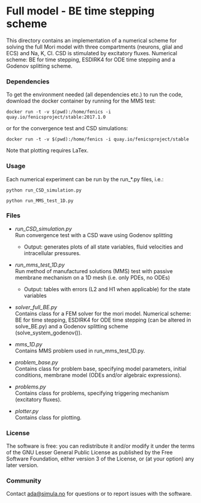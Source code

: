 # Full model - BE time stepping scheme #

This directory contains an implementation of a numerical scheme for solving the
full Mori model with three compartments (neurons, glial and ECS) and
Na, K, Cl. CSD is stimulated by excitatory fluxes. Numerical scheme: BE for
time stepping, ESDIRK4 for ODE time stepping and a Godenov splitting scheme.

### Dependencies ###

To get the environment needed (all dependencies etc.) to run the code, download
the docker container by running for the MMS test:

    docker run -t -v $(pwd):/home/fenics -i quay.io/fenicsproject/stable:2017.1.0

or for the convergence test and CSD simulations:

    docker run -t -v $(pwd):/home/fenics -i quay.io/fenicsproject/stable

Note that plotting requires LaTex.

### Usage ###

Each numerical experiment can be run by the run_*.py files, i.e.:

    python run_CSD_simulation.py

    python run_MMS_test_1D.py

### Files ###

* *run_CSD_simulation.py*  
    Run convergence test with a CSD wave using Godenov splitting

    - Output: generates plots of all state variables, fluid velocities and intracellular 
        pressures.

* *run_mms_test_1D.py*  
    Run method of manufactured solutions (MMS) test with passive membrane
    mechanism on a 1D mesh (i.e. only PDEs, no ODEs)

    - Output: tables with errors (L2 and H1 when applicable) for the state variables

* *solver_full_BE.py*  
    Contains class for a FEM solver for the mori model.  Numerical scheme: BE
    for time stepping, ESDIRK4 for ODE time stepping (can be altered in
    solve_BE.py) and a Godenov
    splitting scheme (solve_system_godenov()).

* *mms_1D.py*  
    Contains MMS problem used in run_mms_test_1D.py.

* *problem_base.py*  
    Contains class for problem base, specifying model parameters, initial
    conditions, membrane model (ODEs and/or algebraic expressions).

* *problems.py*  
    Contains class for problems, specifying triggering mechanism (excitatory
    fluxes).

* *plotter.py*  
    Contains class for plotting.

### License ###

The software is free: you can redistribute it and/or modify it under the terms
of the GNU Lesser General Public License as published by the Free Software
Foundation, either version 3 of the License, or (at your option) any later
version.

### Community ###

Contact ada@simula.no for questions or to report issues with the software.

